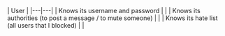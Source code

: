|  User |
|---|---|
| Knows its username and password  |   |
| Knows its authorities (to post a message / to mute someone)  |   |
| Knows its hate list (all users that I blocked)  |   |

